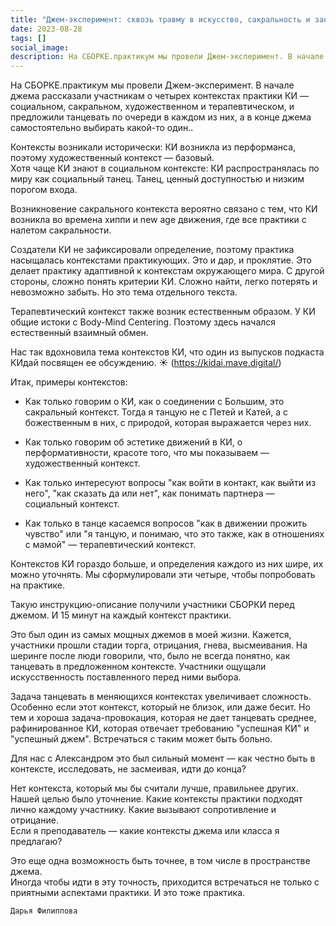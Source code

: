 ```yaml
---
title: "Джем-эксперимент: сквозь травму в искусство, сакральность и заново"
date: 2023-08-28
tags: []
social_image:
description: На СБОРКЕ.практикум мы провели Джем-эксперимент. В начале джема рассказали участникам о четырех контекстах практики КИ — социальном, сакральном, художественном и терапевтическом, и предложили&nbsp;...
---
```


На СБОРКЕ.практикум мы провели Джем-эксперимент. В начале джема рассказали участникам о четырех контекстах практики КИ — социальном, сакральном, художественном и терапевтическом, и предложили танцевать по очереди в каждом из них, а в конце джема самостоятельно выбирать какой-то один..

Контексты возникали исторически: КИ возникла из перформанса, поэтому художественный контекст — базовый.  
Хотя чаще КИ знают в социальном контексте: КИ распространялась по миру как социальный танец. Танец, ценный доступностью и низким порогом входа.

Возникновение сакрального контекста вероятно связано с тем, что КИ возникла во времена хиппи и new age движения, где все практики с налетом сакральности.

Создатели КИ не зафиксировали определение, поэтому практика насыщалась контекстами практикующих. Это и дар, и проклятие. Это делает практику адаптивной к контекстам окружающего мира. С другой стороны, сложно понять критерии КИ. Сложно найти, легко потерять и невозможно забыть. Но это тема отдельного текста.

Терапевтический контекст также возник естественным образом. У КИ общие истоки с Body-Mind Сentering. Поэтому здесь начался естественный взаимный обмен. 

Нас так вдохновила тема контекстов КИ, что один из выпусков подкаста КИдай посвящен ее обсуждению. ☀️ (https://kidai.mave.digital/)

Итак, примеры контекстов:

- Как только говорим о КИ, как о соединении с Большим, это сакральный контекст. Тогда я танцую не с Петей и Катей, а с божественным в них, с природой, которая выражается через них.

- Как только говорим об эстетике движений в КИ, о перформативности, красоте того, что мы показываем — художественный контекст.

- Как только интересуют вопросы "как войти в контакт, как выйти из него", "как сказать да или нет", как понимать партнера — социальный контекст.

- Как только в танце касаемся вопросов "как в движении прожить чувство" или "я танцую, и понимаю, что это также, как в отношениях с мамой" — терапевтический контекст.

Контекстов КИ гораздо больше, и определения каждого из них шире, их можно уточнять. Мы сформулировали эти четыре, чтобы попробовать на практике. 

Такую инструкцию-описание получили участники СБОРКИ перед джемом. И 15 минут на каждый контекст практики.

Это был один из самых мощных джемов в моей жизни. Кажется, участники прошли стадии торга, отрицания, гнева, высмеивания. На шеринге после люди говорили, что, было не всегда понятно, как танцевать в предложенном контексте. Участники ощущали искусственность поставленного перед ними выбора.

Задача танцевать в меняющихся контекстах увеличивает сложность. Особенно если этот контекст, который не близок, или даже бесит. Но тем и хороша задача-провокация, которая не дает танцевать среднее, рафинированное КИ, которая отвечает требованию "успешная КИ" и "успешный джем". Встречаться с таким может быть больно.

Для нас с Александром это был сильный момент — как честно быть в контексте, исследовать, не засмеивая, идти до конца?

Нет контекста, который мы бы считали лучше, правильнее других. Нашей целью было уточнение. Какие контексты практики подходят лично каждому участнику. Какие вызывают сопротивление и отрицание.  
Если я преподаватель — какие контексты джема или класса я предлагаю? 

Это еще одна возможность быть точнее, в том числе в пространстве джема.  
Иногда чтобы идти в эту точность, приходится встречаться не только с приятными аспектами практики. И это тоже практика.

```Дарья Филиппова```